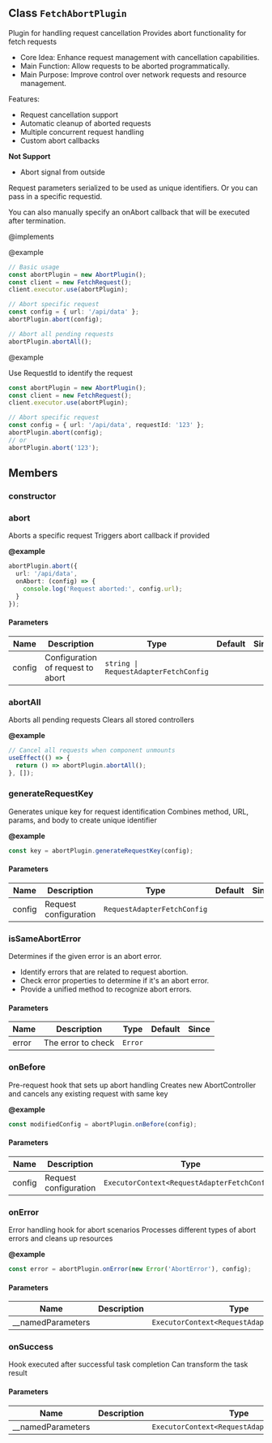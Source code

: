 ## Class `FetchAbortPlugin`
Plugin for handling request cancellation
Provides abort functionality for fetch requests

- Core Idea: Enhance request management with cancellation capabilities.
- Main Function: Allow requests to be aborted programmatically.
- Main Purpose: Improve control over network requests and resource management.

Features:
- Request cancellation support
- Automatic cleanup of aborted requests
- Multiple concurrent request handling
- Custom abort callbacks

**Not Support**
- Abort signal from outside

Request parameters serialized to be used as unique identifiers.
Or you can pass in a specific requestid.

You can also manually specify an onAbort callback that will be executed after termination.

@implements 


@example 

```typescript
// Basic usage
const abortPlugin = new AbortPlugin();
const client = new FetchRequest();
client.executor.use(abortPlugin);

// Abort specific request
const config = { url: '/api/data' };
abortPlugin.abort(config);

// Abort all pending requests
abortPlugin.abortAll();
```

@example 

Use RequestId to identify the request


```typescript
const abortPlugin = new AbortPlugin();
const client = new FetchRequest();
client.executor.use(abortPlugin);

// Abort specific request
const config = { url: '/api/data', requestId: '123' };
abortPlugin.abort(config);
// or
abortPlugin.abort('123');
```


## Members

### constructor




### abort
Aborts a specific request
Triggers abort callback if provided

**@example** 

```typescript
abortPlugin.abort({
  url: '/api/data',
  onAbort: (config) => {
    console.log('Request aborted:', config.url);
  }
});
```


#### Parameters
| Name | Description | Type | Default | Since |
|------|------|---------|-------|------------|
|  config  | Configuration of request to abort | `string \| RequestAdapterFetchConfig` |  |  |


### abortAll
Aborts all pending requests
Clears all stored controllers

**@example** 

```typescript
// Cancel all requests when component unmounts
useEffect(() => {
  return () => abortPlugin.abortAll();
}, []);
```




### generateRequestKey
Generates unique key for request identification
Combines method, URL, params, and body to create unique identifier

**@example** 

```typescript
const key = abortPlugin.generateRequestKey(config);
```


#### Parameters
| Name | Description | Type | Default | Since |
|------|------|---------|-------|------------|
|  config  | Request configuration | `RequestAdapterFetchConfig` |  |  |


### isSameAbortError
Determines if the given error is an abort error.

- Identify errors that are related to request abortion.
- Check error properties to determine if it's an abort error.
- Provide a unified method to recognize abort errors.


#### Parameters
| Name | Description | Type | Default | Since |
|------|------|---------|-------|------------|
|  error  | The error to check | `Error` |  |  |


### onBefore
Pre-request hook that sets up abort handling
Creates new AbortController and cancels any existing request with same key

**@example** 

```typescript
const modifiedConfig = abortPlugin.onBefore(config);
```


#### Parameters
| Name | Description | Type | Default | Since |
|------|------|---------|-------|------------|
|  config  | Request configuration | `ExecutorContext<RequestAdapterFetchConfig>` |  |  |


### onError
Error handling hook for abort scenarios
Processes different types of abort errors and cleans up resources

**@example** 

```typescript
const error = abortPlugin.onError(new Error('AbortError'), config);
```


#### Parameters
| Name | Description | Type | Default | Since |
|------|------|---------|-------|------------|
|  __namedParameters  |  | `ExecutorContext<RequestAdapterFetchConfig>` |  |  |


### onSuccess
Hook executed after successful task completion
Can transform the task result


#### Parameters
| Name | Description | Type | Default | Since |
|------|------|---------|-------|------------|
|  __namedParameters  |  | `ExecutorContext<RequestAdapterFetchConfig>` |  |  |


